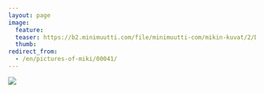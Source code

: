 ```yaml
---
layout: page
image:
  feature:
  teaser: https://b2.minimuutti.com/file/minimuutti-com/mikin-kuvat/2/DSC23761-245px.jpg
  thumb:
redirect_from:
  - /en/pictures-of-miki/00041/
---
```


![](https://b2.minimuutti.com/file/minimuutti-com/mikin-kuvat/2/DSC23761-800px.jpg)
